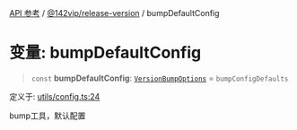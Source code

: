 [API 参考](../../../index.md) / [@142vip/release-version](../index.md) / bumpDefaultConfig

# 变量: bumpDefaultConfig

> `const` **bumpDefaultConfig**: [`VersionBumpOptions`](../interfaces/VersionBumpOptions.md) = `bumpConfigDefaults`

定义于: [utils/config.ts:24](https://github.com/142vip/core-x/blob/724c9f80a9f43d7639fb0f15c0381f9ca258849b/packages/release-version/src/utils/config.ts#L24)

bump工具，默认配置
